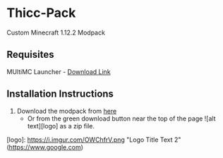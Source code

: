 # Thicc-Pack
Custom Minecraft 1.12.2 Modpack
## Requisites
MUltiMC Launcher - [Download Link](https://multimc.org/#Download)

## Installation Instructions
1. Download the modpack from [here](https://github.com/PsychoEliteNZ/Thicc-Pack/archive/master.zip)
    * Or from the green download button near the top of the page ![alt text][logo] as a zip file.

[logo]: https://i.imgur.com/OWChfrV.png "Logo Title Text 2" (https://www.google.com)
